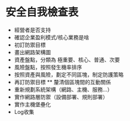 # 安全自我檢查表

*   經營者是否支持
*   確認企業盈利模式/核心業務是啥
*   初訂防禦目標
*   畫出網路架構圖
*   資產盤點，分類為 極重要、核心、普通、次要
*   風險盤點，按照發生機率排序
*   按照資產與風險，劃定不同區塊，制定防護策略
*   再訂防禦目標
**   釐清個區塊間的互動關係
*   重新規劃系統架構（網路、主機、服務...）
*   實作網路層防禦（設備部署、規則部署）
*   實作主機堡壘化
*   Log收集